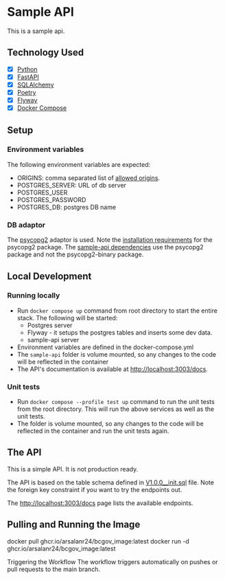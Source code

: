 # Sample API

This is a sample api. 

## Technology Used
- [x] [Python](https://www.python.org)
- [x] [FastAPI](https://fastapi.tiangolo.com)
- [x] [SQLAlchemy](https://www.sqlalchemy.org)
- [x] [Poetry](https://python-poetry.org)
- [x] [Flyway](https://www.red-gate.com/products/flyway/community/)
- [x] [Docker Compose](https://docs.docker.com/compose/install/)

## Setup

### Environment variables

The following environment variables are expected:

- ORIGINS: comma separated list of [allowed origins](https://fastapi.tiangolo.com/tutorial/cors/).
- POSTGRES_SERVER: URL of db server
- POSTGRES_USER
- POSTGRES_PASSWORD
- POSTGRES_DB: postgres DB name

### DB adaptor

The [psycopg2](https://www.psycopg.org) adaptor is used. Note the [installation requirements](https://www.psycopg.org/docs/install.html) for the psycopg2 package. The [sample-api dependencies](pyproject.toml) use the psycopg2 package and not the psycopg2-binary package.
    
## Local Development

### Running locally

- Run `docker compose up` command from root directory to start the entire stack. The following will be started: 
  - Postgres server 
  - Flyway - it setups the postgres tables and inserts some dev data.
  - sample-api server
- Environment variables are defined in the docker-compose.yml
- The `sample-api` folder is volume mounted, so any changes to the code will be reflected in the container 
- The API's documentation is available at [http://localhost:3003/docs](http://localhost:3003/docs).


### Unit tests

- Run `docker compose --profile test up` command to run the unit tests from the root directory. This will run the above services as well as the unit tests.
- The folder is volume mounted, so any changes to the code will be reflected in the container and run the unit tests again.


## The API

This is a simple API. It is not production ready. 

The API is based on the table schema defined in [V1.0.0__init.sql](db/migrations/V1.0.0__init.sql) file. Note the foreign key constraint if you want to try the endpoints out.

The [http://localhost:3003/docs](http://localhost:3003/docs) page lists the available endpoints.


## Pulling and Running the Image

docker pull ghcr.io/arsalanr24/bcgov_image:latest
docker run -d ghcr.io/arsalanr24/bcgov_image:latest

Triggering the Workflow
The workflow triggers automatically on pushes or pull requests to the main branch.

